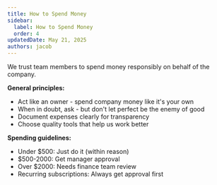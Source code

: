 ```yaml
---
title: How to Spend Money
sidebar:
  label: How to Spend Money
  order: 4
updatedDate: May 21, 2025
authors: jacob
---
```


We trust team members to spend money responsibly on behalf of the company. 

**General principles:**
- Act like an owner - spend company money like it's your own
- When in doubt, ask - but don't let perfect be the enemy of good
- Document expenses clearly for transparency
- Choose quality tools that help us work better

**Spending guidelines:**
- Under $500: Just do it (within reason)
- $500-2000: Get manager approval
- Over $2000: Needs finance team review
- Recurring subscriptions: Always get approval first